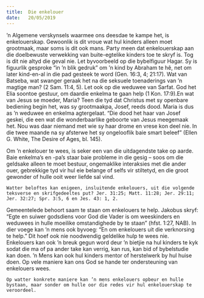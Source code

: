 ```yaml
---
title:  Die enkelouer
date:   20/05/2019
---
```


’n Algemene verskynsels waarmee ons deesdae te kampe het, is enkelouerskap. Gewoonlik is dit vroue wat hul kinders alleen moet grootmaak, maar soms is dit ook mans. Party meen dat enkelouerskap aan die doelbewuste verwekking van buite-egtelike kinders toe te skryf is. Tog is dit nie altyd die geval nie. Let byvoorbeeld op die bybelfiguur Hagar. Sy is figuurlik gesproke “in ’n blik gedruk” om ’n kind by Abraham te hê, net om later kind-en-al in die pad gesteek te word (Gen. 16:3, 4; 21:17). Wat van Batseba, wat swanger geraak het na die seksuele toenaderings van ’n magtige man? (2 Sam. 11:4, 5). Let ook op die weduwee van Sarfat. God het Elia soontoe gestuur, om daardie enkelma te gaan help (1 Kon. 17:9).En wat van Jesus se moeder, Maria? Teen die tyd dat Christus met sy openbare bediening begin het, was sy grootmaakpa, Josef, reeds dood. Maria is dus as ’n weduwee en enkelma agtergelaat. “Die dood het haar van Josef geskei, die een wat die wonderbaarlike geboorte van Jesus meegemaak het. Nou was daar niemand met wie sy haar drome en vrese kon deel nie. In die twee maande na sy afsterwe het sy ongelooflik baie smart beleef” (Ellen G. White, The Desire of Ages, bl. 145). 

Om ’n enkelouer te wees, is seker een van die uitdagendste take op aarde. Baie enkelma’s en -pa’s staar baie probleme in die gesig – soos om die geldsake alleen te moet bestuur, ongemaklike interaksies met die ander ouer, gebrekkige tyd vir hul eie belange of selfs vir stiltetyd, en die groot gewonder of hulle ooit weer liefde sal vind. 

`Watter beloftes kan enigeen, insluitende enkelouers, uit die volgende teksverse en skrifgedeeltes put? Jer. 31:25; Matt. 11:28; Jer. 29:11; Jer. 32:27; Spr. 3:5, 6 en Jes. 43: 1, 2.` 

Gemeentelede behoort saam te staan om enkelouers te help. Jakobus skryf: “Egte en suiwer godsdiens voor God die Vader is om weeskinders en weduwees in hulle moeilike omstandighede by te staan” (hfst. 1:27, NAB). In dier voege kan ’n mens ook byvoeg: “En om enkelouers uit die verknorsing te help.” Dit hoef ook nie noodwendig geldelike hulp te wees nie. Enkelouers kan ook ’n breuk gegun word deur ’n bietjie na hul kinders te kyk sodat die ma of pa ander take kan verrig, kan rus, kan bid of bybelstudie kan doen. ’n Mens kan ook hul kinders mentor of herstelwerk by hul huise doen. Op vele maniere kan ons God se hande ter ondersteuning van enkelouers wees. 

`Op watter konkrete maniere kan ’n mens enkelouers opbeur en hulle bystaan, maar sonder om hulle oor die redes vir hul enkelouerskap te veroordeel.`